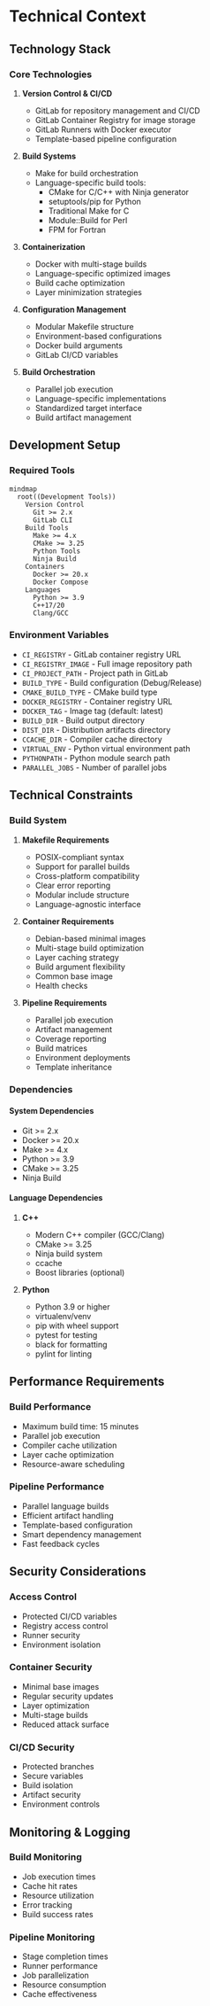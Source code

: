 # Technical Context

## Technology Stack

### Core Technologies
1. **Version Control & CI/CD**
   - GitLab for repository management and CI/CD
   - GitLab Container Registry for image storage
   - GitLab Runners with Docker executor
   - Template-based pipeline configuration

2. **Build Systems**
   - Make for build orchestration
   - Language-specific build tools:
     - CMake for C/C++ with Ninja generator
     - setuptools/pip for Python
     - Traditional Make for C
     - Module::Build for Perl
     - FPM for Fortran

3. **Containerization**
   - Docker with multi-stage builds
   - Language-specific optimized images
   - Build cache optimization
   - Layer minimization strategies

4. **Configuration Management**
   - Modular Makefile structure
   - Environment-based configurations
   - Docker build arguments
   - GitLab CI/CD variables

5. **Build Orchestration**
   - Parallel job execution
   - Language-specific implementations
   - Standardized target interface
   - Build artifact management

## Development Setup

### Required Tools
```mermaid
mindmap
  root((Development Tools))
    Version Control
      Git >= 2.x
      GitLab CLI
    Build Tools
      Make >= 4.x
      CMake >= 3.25
      Python Tools
      Ninja Build
    Containers
      Docker >= 20.x
      Docker Compose
    Languages
      Python >= 3.9
      C++17/20
      Clang/GCC
```

### Environment Variables
- `CI_REGISTRY` - GitLab container registry URL
- `CI_REGISTRY_IMAGE` - Full image repository path
- `CI_PROJECT_PATH` - Project path in GitLab
- `BUILD_TYPE` - Build configuration (Debug/Release)
- `CMAKE_BUILD_TYPE` - CMake build type
- `DOCKER_REGISTRY` - Container registry URL
- `DOCKER_TAG` - Image tag (default: latest)
- `BUILD_DIR` - Build output directory
- `DIST_DIR` - Distribution artifacts directory
- `CCACHE_DIR` - Compiler cache directory
- `VIRTUAL_ENV` - Python virtual environment path
- `PYTHONPATH` - Python module search path
- `PARALLEL_JOBS` - Number of parallel jobs

## Technical Constraints

### Build System
1. **Makefile Requirements**
   - POSIX-compliant syntax
   - Support for parallel builds
   - Cross-platform compatibility
   - Clear error reporting
   - Modular include structure
   - Language-agnostic interface

2. **Container Requirements**
   - Debian-based minimal images
   - Multi-stage build optimization
   - Layer caching strategy
   - Build argument flexibility
   - Common base image
   - Health checks

3. **Pipeline Requirements**
   - Parallel job execution
   - Artifact management
   - Coverage reporting
   - Build matrices
   - Environment deployments
   - Template inheritance

### Dependencies

#### System Dependencies
- Git >= 2.x
- Docker >= 20.x
- Make >= 4.x
- Python >= 3.9
- CMake >= 3.25
- Ninja Build

#### Language Dependencies
1. **C++**
   - Modern C++ compiler (GCC/Clang)
   - CMake >= 3.25
   - Ninja build system
   - ccache
   - Boost libraries (optional)

2. **Python**
   - Python 3.9 or higher
   - virtualenv/venv
   - pip with wheel support
   - pytest for testing
   - black for formatting
   - pylint for linting

## Performance Requirements

### Build Performance
- Maximum build time: 15 minutes
- Parallel job execution
- Compiler cache utilization
- Layer cache optimization
- Resource-aware scheduling

### Pipeline Performance
- Parallel language builds
- Efficient artifact handling
- Template-based configuration
- Smart dependency management
- Fast feedback cycles

## Security Considerations

### Access Control
- Protected CI/CD variables
- Registry access control
- Runner security
- Environment isolation

### Container Security
- Minimal base images
- Regular security updates
- Layer optimization
- Multi-stage builds
- Reduced attack surface

### CI/CD Security
- Protected branches
- Secure variables
- Build isolation
- Artifact security
- Environment controls

## Monitoring & Logging

### Build Monitoring
- Job execution times
- Cache hit rates
- Resource utilization
- Error tracking
- Build success rates

### Pipeline Monitoring
- Stage completion times
- Runner performance
- Job parallelization
- Resource consumption
- Cache effectiveness

